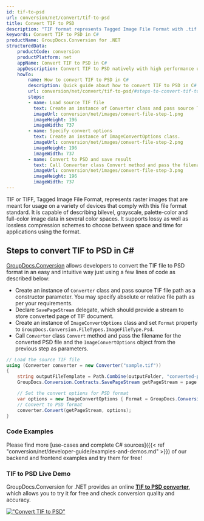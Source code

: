 ```yaml
---
id: tif-to-psd
url: conversion/net/convert/tif-to-psd
title: Convert TIF to PSD
description: "TIF format represents Tagged Image File Format with .tif extension. Learn how to convert TIF to PSD file programmatically in C# language using GroupDocs.Conversion for .NET library."
keywords: Convert TIF to PSD in C#
productName: GroupDocs.Conversion for .NET
structuredData:
    productCode: conversion
    productPlatform: net
    appName: Convert TIF to PSD in C#
    appDescription: Convert TIF to PSD natively with high performance using C# language and server side GroupDocs.Conversion for .NET APIs, without the use of any software like Microsoft or Open Office.
    howTo:
        name: How to convert TIF to PSD in C# 
        description: Quick guide about how to convert TIF to PSD in C# with high performance and accuracy.
        url: conversion/net/convert/tif-to-psd/#steps-to-convert-tif-to-psd-in-c
        steps:
        - name: Load source TIF file 
          text: Create an instance of Converter class and pass source TIF file path as a constructor parameter. You may specify absolute or relative file path as per your requirements. 
          imageUrl: conversion/net/images/convert-file-step-1.png
          imageHeight: 196
          imageWidth: 737
        - name: Specify convert options 
          text: Create an instance of ImageConvertOptions class.
          imageUrl: conversion/net/images/convert-file-step-2.png
          imageHeight: 196
          imageWidth: 737
        - name: Convert to PSD and save result 
          text: Call Converter class Convert method and pass the filename for the converted HTML file and the ImageConvertOptions object from the previous step as parameters.
          imageUrl: conversion/net/images/convert-file-step-3.png
          imageHeight: 196
          imageWidth: 737
---
```


TIF or TIFF, Tagged Image File Format, represents raster images that are meant for usage on a variety of devices that comply with this file format standard. It is capable of describing bilevel, grayscale, palette-color and full-color image data in several color spaces. It supports lossy as well as lossless compression schemes to choose between space and time for applications using the format.

## Steps to convert TIF to PSD in C#

[GroupDocs.Conversion](https://products.groupdocs.com/conversion/net) allows developers to convert the TIF file to PSD format in an easy and intuitive way just using a few lines of code as described below:

* Create an instance of `Converter` class and pass source TIF file path as a constructor parameter. You may specify absolute or relative file path as per your requirements. 
* Declare `SavePageStream` delegate, which should provide a stream to store converted page of TIF document.
* Create an instance of `ImageConvertOptions` class and set `Format` property to `GroupDocs.Conversion.FileTypes.ImageFileType.Psd`.
* Call `Converter` class `Convert` method and pass the filename for the converted PSD file and the `ImageConvertOptions` object from the previous step as parameters.

```csharp
// Load the source TIF file
using (Converter converter = new Converter("sample.tif"))
{
    string outputFileTemplate = Path.Combine(outputFolder, "converted-page-{0}.psd");
    GroupDocs.Conversion.Contracts.SavePageStream getPageStream = page => new FileStream(string.Format(outputFileTemplate, page), FileMode.Create);

    // Set the convert options for PSD format
    var options = new ImageConvertOptions { Format = GroupDocs.Conversion.FileTypes.ImageFileType.Psd };   
    // Convert to PSD format
    converter.Convert(getPageStream, options);
}
```

### Code Examples

Please find more [use-cases and complete C# sources]({{< ref "conversion/net/developer-guide/examples-and-demos.md" >}}) of our backend and frontend examples and try them for free!

### TIF to PSD Live Demo

GroupDocs.Conversion for .NET provides an online [**TIF to PSD converter**](https://products.groupdocs.app/conversion/tif-to-psd), which allows you to try it for free and check conversion quality and accuracy.

[!["Convert TIF to PSD"](conversion/net/images/convert-to-psd/convert-tif-to-psd.png)](https://products.groupdocs.app/conversion/tif-to-psd)